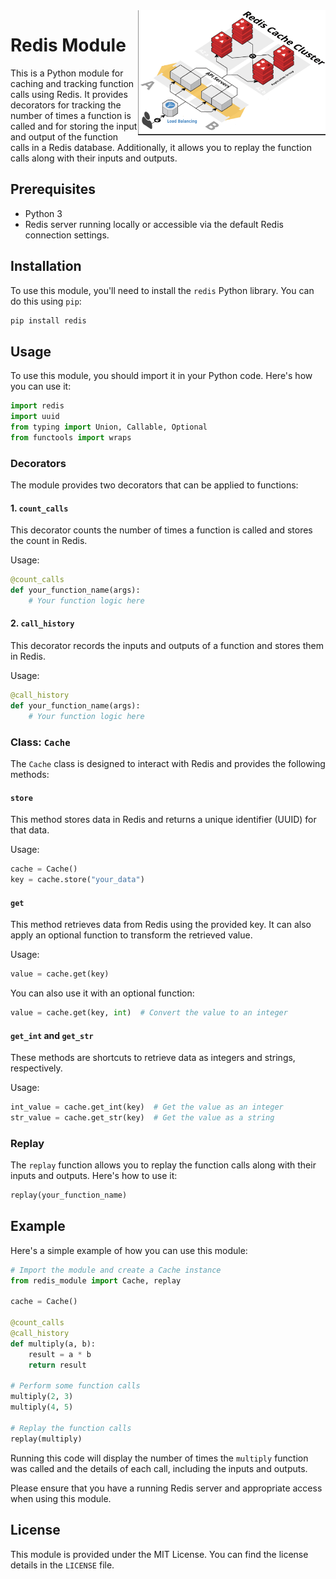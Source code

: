 <img src="lolo.jpg" alt="Descripción de la imagen" width="300" height="200" align="right">

# Redis Module

This is a Python module for caching and tracking function calls using Redis. It provides decorators for tracking the number of times a function is called and for storing the input and output of the function calls in a Redis database. Additionally, it allows you to replay the function calls along with their inputs and outputs. 

## Prerequisites

- Python 3
- Redis server running locally or accessible via the default Redis connection settings.

## Installation

To use this module, you'll need to install the `redis` Python library. You can do this using `pip`:

```bash
pip install redis
```

## Usage

To use this module, you should import it in your Python code. Here's how you can use it:

```python
import redis
import uuid
from typing import Union, Callable, Optional
from functools import wraps
```

### Decorators

The module provides two decorators that can be applied to functions:

#### 1. `count_calls`

This decorator counts the number of times a function is called and stores the count in Redis.

Usage:

```python
@count_calls
def your_function_name(args):
    # Your function logic here
```

#### 2. `call_history`

This decorator records the inputs and outputs of a function and stores them in Redis.

Usage:

```python
@call_history
def your_function_name(args):
    # Your function logic here
```

### Class: `Cache`

The `Cache` class is designed to interact with Redis and provides the following methods:

#### `store`

This method stores data in Redis and returns a unique identifier (UUID) for that data.

Usage:

```python
cache = Cache()
key = cache.store("your_data")
```

#### `get`

This method retrieves data from Redis using the provided key. It can also apply an optional function to transform the retrieved value.

Usage:

```python
value = cache.get(key)
```

You can also use it with an optional function:

```python
value = cache.get(key, int)  # Convert the value to an integer
```

#### `get_int` and `get_str`

These methods are shortcuts to retrieve data as integers and strings, respectively.

Usage:

```python
int_value = cache.get_int(key)  # Get the value as an integer
str_value = cache.get_str(key)  # Get the value as a string
```

### Replay

The `replay` function allows you to replay the function calls along with their inputs and outputs. Here's how to use it:

```python
replay(your_function_name)
```

## Example

Here's a simple example of how you can use this module:

```python
# Import the module and create a Cache instance
from redis_module import Cache, replay

cache = Cache()

@count_calls
@call_history
def multiply(a, b):
    result = a * b
    return result

# Perform some function calls
multiply(2, 3)
multiply(4, 5)

# Replay the function calls
replay(multiply)
```

Running this code will display the number of times the `multiply` function was called and the details of each call, including the inputs and outputs.

Please ensure that you have a running Redis server and appropriate access when using this module.

## License

This module is provided under the MIT License. You can find the license details in the `LICENSE` file.

